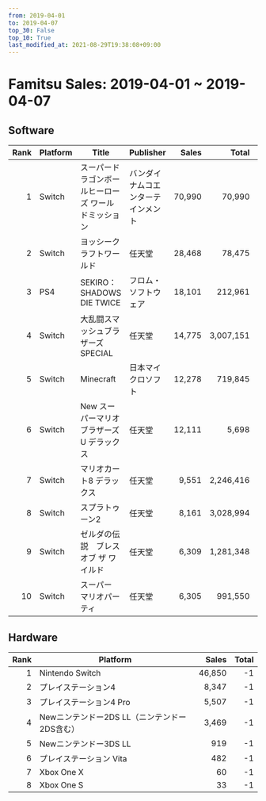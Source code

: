 ```yaml
---
from: 2019-04-01
to: 2019-04-07
top_30: False
top_10: True
last_modified_at: 2021-08-29T19:38:08+09:00
---
```

# Famitsu Sales: 2019-04-01 ~ 2019-04-07
## Software
| Rank | Platform | Title | Publisher | Sales | Total | Rate | New |
| -: | -- | -- | -- | -: | -: | -: | -- |
| 1 | Switch | スーパードラゴンボールヒーローズ ワールドミッション | バンダイナムコエンターテインメント | 70,990 | 70,990 |  | **New** |
| 2 | Switch | ヨッシークラフトワールド | 任天堂 | 28,468 | 78,475 |  |  |
| 3 | PS4 | SEKIRO： SHADOWS DIE TWICE | フロム・ソフトウェア | 18,101 | 212,961 |  |  |
| 4 | Switch | 大乱闘スマッシュブラザーズ SPECIAL | 任天堂 | 14,775 | 3,007,151 |  |  |
| 5 | Switch | Minecraft | 日本マイクロソフト | 12,278 | 719,845 |  |  |
| 6 | Switch | New スーパーマリオブラザーズ U デラックス | 任天堂 | 12,111 | 5,698 |  |  |
| 7 | Switch | マリオカート8 デラックス | 任天堂 | 9,551 | 2,246,416 |  |  |
| 8 | Switch | スプラトゥーン2 | 任天堂 | 8,161 | 3,028,994 |  |  |
| 9 | Switch | ゼルダの伝説　ブレス オブ ザ ワイルド | 任天堂 | 6,309 | 1,281,348 |  |  |
| 10 | Switch | スーパー マリオパーティ | 任天堂 | 6,305 | 991,550 |  |  |

## Hardware
| Rank | Platform | Sales | Total |
| -: | -- | -: | -: |
| 1 | Nintendo Switch | 46,850 | -1 |
| 2 | プレイステーション4 | 8,347 | -1 |
| 3 | プレイステーション4 Pro | 5,507 | -1 |
| 4 | Newニンテンドー2DS LL（ニンテンドー2DS含む） | 3,469 | -1 |
| 5 | Newニンテンドー3DS LL | 919 | -1 |
| 6 | プレイステーション Vita | 482 | -1 |
| 7 | Xbox One X | 60 | -1 |
| 8 | Xbox One S | 33 | -1 |
